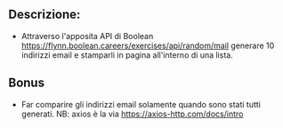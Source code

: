 ## Descrizione:
- Attraverso l'apposita API di Boolean
https://flynn.boolean.careers/exercises/api/random/mail
generare 10 indirizzi email e stamparli in pagina all'interno di una lista.
## Bonus
- Far comparire gli indirizzi email solamente quando sono stati tutti generati.
NB: axios è la via
https://axios-http.com/docs/intro